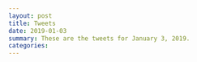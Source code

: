 ```yaml
---
layout: post
title: Tweets
date: 2019-01-03
summary: These are the tweets for January 3, 2019.
categories:
---
```


